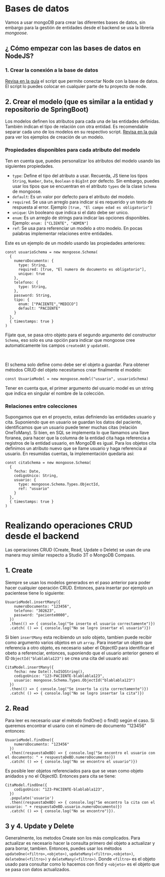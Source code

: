 # Bases de datos

Vamos a usar mongoDB para crear las diferentes bases de datos, sin embargo para la gestión de entidades desde el backend se usa la libreria *mongoose*.

## ¿ Cómo empezar con las bases de datos en NodeJS?

### 1. Crear la conexión a la base de datos

[Revisa en la guía](https://lms.uis.edu.co/mintic2022/libros/2022/app-web/C4AM2%20-%20Backend.pdf) el script que permite conectar Node con la base de datos. El script lo puedes colocar en cualquier parte de tu proyecto de node.

## 2. Crear el modelo (que es similar a la entidad y repositorio de SpringBoot)

Los modelos definen los atributos para cada una de las entidades definidas. También indican el tipo de relación con otra entidad. Es recomendable separar cada uno de los modelos en su respectivo script. [Revisa en la guía](https://lms.uis.edu.co/mintic2022/libros/2022/app-web/C4AM2%20-%20Backend.pdf) para ver los ejemplos de creación de un modelo.

### Propiedades disponibles para cada atributo del modelo

Ten en cuenta que, puedes personalizar los atributos del modelo usando las siguientes propiedades.

- `type`: Define el tipo del atributo a usar. Recuerda, JS tiene los tipos `String`, `Number`, `Date`, `Boolean` o `BigInt` por defecto. Sin embargo, puedes usar los tipos que se encuentran en el atributo `types` de la clase `Schema` de mongoose. 
- `default`: Es un valor por defecto para el atributo del modelo.
- `required`. Se usa un arreglo para indicar si es requerido y un texto de respuesta al error. Ejemplo `[true, "El campo edad es obligatorio"]`
- `unique`: Un booleano que indica si el dato debe ser unico.
- `enum`: Es un arreglo de strings para indicar las opciones disponibles. Ejemplo: `enum: ["CLIENTE", "ADMIN"]`
- `ref`: Se usa para referenciar un modelo a otro modelo. En pocas palabras implementar relaciones entre entidades.

Este es un ejemplo de un modelo usando las propiedades anteriores:

```
const usuarioSchema = new mongoose.Schema(
  {
    numeroDocumento: {
      type: String,
      required: [true, "El numero de documento es obligatorio"],
      unique: true
    },
    telefono: {
      type: String,
    },
    password: String,
    tipo: {
      enum: ["PACIENTE","MEDICO"]
      default: "PACIENTE"
    }
  },
  { timestamps: true }
)
```

Fijate que, se pasa otro objeto para el segundo argumento del constructor `Schema`, eso solo es una opción para indicar que mongoose cree automaticamente los campos `createdAt` y `updateAt`.

<br>

El schema solo define como debe ser el objeto a guardar. Para obtener métodos CRUD del objeto necesitamos crear finalmente el modelo:

```
const UsuarioModel = new mongoose.model("usuario", usuarioSchema) 
```

Tener en cuenta que, el primer argumento del usuario model es un string que indica en singular el nombre de la colección.

### Relaciones entre colecciones

Supongamos que en el proyecto, estas definiendo las entidades usuario y cita. Suponiendo que en usuario se guardan los datos del paciente, identificamos que un usuario puede tener muchas citas (relación OneToMany). Si bien, en SQL se implementa lo que llamamos una llave foranea, para hacer que la columna de la entidad cita haga referencia a registros de la entidad usuario, en MongoDB es igual. Para los objetos cita definimos un atributo nuevo que se llame usuario y haga referencia al usuario. En resumidas cuentas, la implementación quedaria así:

```
const citaSchema = new mongoose.Schema(
  {
    fecha: Date,
    codigoUnico: String,
    usuario: {
      type: mongoose.Schema.Types.ObjectId,
      ref: "usuario"
    }
  },
  { timestamps: true }
)
```

# Realizando operaciones CRUD desde el backend

Las operaciones CRUD (Create, Read, Update o Delete) se usan de una manera muy similar respecto a Studio 3T o MongoDB Compass.

## 1. Create

Siempre se usan los modelos generados en el paso anterior para poder hacer cualquier operación CRUD. Entonces, para insertar por ejemplo un pacientese tiene lo siguiente:

```
UsuarioModel.insertMany({
    numeroDocumento: "123456",
    telefono: "302623",
    password: "paciente0000",
  })
  .then(() => { console.log("Se inserto el usuario correctamente")})
  .catch( () => { console.log("No se logro insertar el usuario")})
```

Si bien `insertMany` esta recibiendo un solo objeto, tambien puede recibir como argumento varios objetos en un `array`. Para insertar un objeto que referencia a otro objeto, es necesario saber el ObjectID para identificar el obeto a referenciar, entonces, suponiendo que el usuario anterior genero el ID `ObjectId("blablabla123")` se crea una cita del usuario así:

```
CitaModel.insertMany({
    fecha: new Date().toISOString(),
    codigoUnico: "123-PACIENTE-blablabla123",
    usuario: mongoose.Schema.Types.ObjectId("blablabla123")
  })
  .then(() => { console.log("Se inserto la cita correctamente")})
  .catch( () => { console.log("No se logro insertar la cita")})
```

## 2. Read

Para leer es necesario usar el método findOne() o find() según el caso. Si queremos encontrar el usario con el número de documento "123456" entonces:

```
UsuarioModel.findOne({
    numeroDocumento: "123456"
  })
  .then((respuestaDeBD) => { console.log("Se encontro el usuario con el documento: " + respuestaDeBD.numeroDocumento)})
  .catch( () => { console.log("No se encontro el usuario")})
```

Es posible leer objetos referenciados para que se vean como objeto anidados y no el ObjectID. Entonces para cita se tiene:

```
CitaModel.findOne({
    codigoUnico: "123-PACIENTE-blablabla123",
  })
  .populate('usuario')
  .then((respuestaDeBD) => { console.log("Se encontro la cita con el usuario: " + respuestaDeBD.usuario.numeroDocumento)})
  .catch( () => { console.log("No se encontro")}).
```

## 3 y 4. Update y Delete

Generalmente, los metodos Create son los más complicados. Para actualizar es necesario hacer la consulta primero del objeto a actualizar y para borrar, tambien. Entonces, puedes usar los métodos `updateOne(<filtro>,<objeto>)`, `updateMany(<filtro>,<objeto>)`, `deleteOne(<filtro>)` y `deleteMany(<filtro>)`. Donde `<filtro>` es el objeto usado para consultar como lo hacemos con find y `<objeto>` es el objeto que se pasa con datos actualizados.